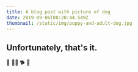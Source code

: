 ```yaml
---
title: A blog post with picture of dog
date: 2019-09-06T08:28:44.549Z
thumbnail: /static/img/puppy-and-adult-dog.jpg
---
```


## Unfortunately, that's it.

🦮 🐕‍🦺 🐕 🐩
